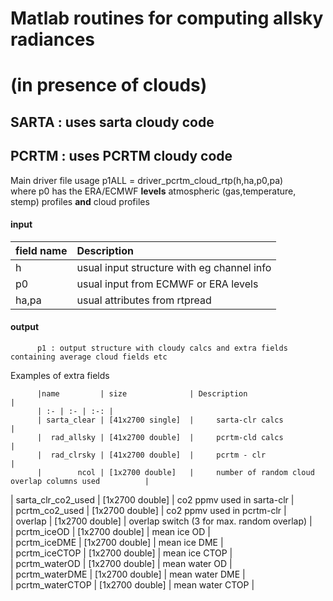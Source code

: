 # Matlab routines for computing allsky radiances    
# (in presence of clouds)

## SARTA : uses sarta cloudy code

## PCRTM : uses PCRTM cloudy code

Main driver file usage
  p1ALL = driver_pcrtm_cloud_rtp(h,ha,p0,pa)     
where p0 has the ERA/ECMWF **levels** atmospheric (gas,temperature, stemp) profiles **and** cloud profiles  

#### input  
  |field name | Description                          |
  | :-  | :- |  
  |h    | usual input structure with eg channel info |  
  |p0   | usual input from ECMWF or ERA levels       |  
  |ha,pa| usual attributes from rtpread              |  

#### output
          p1 : output structure with cloudy calcs and extra fields containing average cloud fields etc   
Examples of extra fields     
  
          |name         | size              | Description                                              |
          | :- | :- | :-: |  
          | sarta_clear | [41x2700 single]  |     sarta-clr calcs                                      |  
          |  rad_allsky | [41x2700 double]  |     pcrtm-cld calcs                                      |  
          |  rad_clrsky | [41x2700 double]  |     pcrtm - clr                                          |  
          |        ncol | [1x2700 double]   |     number of random cloud overlap columns used          |  
   | sarta_clr_co2_used | [1x2700 double]   |     co2 ppmv used in sarta-clr                           |  
   |     pcrtm_co2_used | [1x2700 double]   |     co2 ppmv used in pcrtm-clr                           |  
   |            overlap | [1x2700 double]   |     overlap switch (3 for max. random overlap)           |  
   |        pcrtm_iceOD | [1x2700 double]   |     mean ice OD   |  
   |       pcrtm_iceDME | [1x2700 double]   |     mean ice DME  |  
   |      pcrtm_iceCTOP | [1x2700 double]   |     mean ice CTOP |  
   |      pcrtm_waterOD | [1x2700 double]   |     mean water OD |  
   |     pcrtm_waterDME | [1x2700 double]   |     mean water DME |  
   |    pcrtm_waterCTOP | [1x2700 double]   |     mean water CTOP |  


